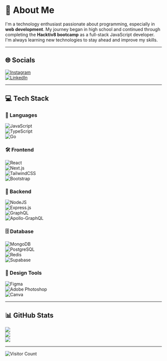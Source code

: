 # 💫 About Me  
I'm a technology enthusiast passionate about programming, especially in **web development**. My journey began in high school and continued through completing the **Hacktiv8 bootcamp** as a full-stack JavaScript developer. I'm always learning new technologies to stay ahead and improve my skills.  

---

## 🌐 Socials  
[![Instagram](https://img.shields.io/badge/Instagram-%23E4405F.svg?style=for-the-badge&logo=instagram&logoColor=white)](https://instagram.com/adityasputra_cv)  
[![LinkedIn](https://img.shields.io/badge/LinkedIn-%230077B5.svg?style=for-the-badge&logo=linkedin&logoColor=white)](https://www.linkedin.com/in/aditya-saputra-653133292)

---

## 💻 Tech Stack  

### 🚀 Languages  
![JavaScript](https://img.shields.io/badge/javascript-%23323330.svg?style=for-the-badge&logo=javascript&logoColor=%23F7DF1E)  
![TypeScript](https://img.shields.io/badge/typescript-%23007ACC.svg?style=for-the-badge&logo=typescript&logoColor=white)  
![Go](https://img.shields.io/badge/go-%2300ADD8.svg?style=for-the-badge&logo=go&logoColor=white)  

### 🛠️ Frontend  
![React](https://img.shields.io/badge/react-%2320232a.svg?style=for-the-badge&logo=react&logoColor=%2361DAFB)  
![Next.js](https://img.shields.io/badge/Next-black?style=for-the-badge&logo=next.js&logoColor=white)  
![TailwindCSS](https://img.shields.io/badge/tailwindcss-%2338B2AC.svg?style=for-the-badge&logo=tailwind-css&logoColor=white)  
![Bootstrap](https://img.shields.io/badge/bootstrap-%238511FA.svg?style=for-the-badge&logo=bootstrap&logoColor=white)  

### 🔧 Backend  
![NodeJS](https://img.shields.io/badge/node.js-6DA55F?style=for-the-badge&logo=node.js&logoColor=white)  
![Express.js](https://img.shields.io/badge/express.js-%23404d59.svg?style=for-the-badge&logo=express&logoColor=%2361DAFB)  
![GraphQL](https://img.shields.io/badge/-GraphQL-E10098?style=for-the-badge&logo=graphql&logoColor=white)  
![Apollo-GraphQL](https://img.shields.io/badge/-ApolloGraphQL-311C87?style=for-the-badge&logo=apollo-graphql)  

### 🗄️ Database  
![MongoDB](https://img.shields.io/badge/MongoDB-%234ea94b.svg?style=for-the-badge&logo=mongodb&logoColor=white)  
![PostgreSQL](https://img.shields.io/badge/postgres-%23316192.svg?style=for-the-badge&logo=postgresql&logoColor=white)  
![Redis](https://img.shields.io/badge/redis-%23DD0031.svg?style=for-the-badge&logo=redis&logoColor=white)  
![Supabase](https://img.shields.io/badge/Supabase-3ECF8E?style=for-the-badge&logo=supabase&logoColor=white)  

### 🎨 Design Tools  
![Figma](https://img.shields.io/badge/figma-%23F24E1E.svg?style=for-the-badge&logo=figma&logoColor=white)  
![Adobe Photoshop](https://img.shields.io/badge/adobe%20photoshop-%2331A8FF.svg?style=for-the-badge&logo=adobe%20photoshop&logoColor=white)  
![Canva](https://img.shields.io/badge/Canva-%2300C4CC.svg?style=for-the-badge&logo=Canva&logoColor=white)  

---

## 📊 GitHub Stats  
![](https://github-readme-stats.vercel.app/api?username=Adityasputra&theme=tokyonight&hide_border=false&include_all_commits=true&count_private=true)  
![](https://github-readme-streak-stats.herokuapp.com/?user=Adityasputra&theme=tokyonight&hide_border=false)  
![](https://github-readme-stats.vercel.app/api/top-langs/?username=Adityasputra&theme=tokyonight&hide_border=false&include_all_commits=true&count_private=true&layout=compact)  

---

![Visitor Count](https://visitcount.itsvg.in/api?id=Adityasputra&icon=0&color=6)

<!-- Proudly created with Markdown 💻 -->
